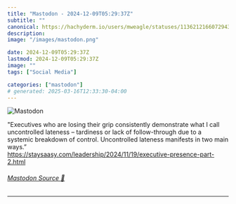 ```yaml
---
title: "Mastodon - 2024-12-09T05:29:37Z"
subtitle: ""
canonical: https://hachyderm.io/users/mweagle/statuses/113621216607294304
description:
image: "/images/mastodon.png"

date: 2024-12-09T05:29:37Z
lastmod: 2024-12-09T05:29:37Z
image: ""
tags: ["Social Media"]

categories: ["mastodon"]
# generated: 2025-03-16T12:33:30-04:00
---
```

![Mastodon](/images/mastodon.png)

<p>&quot;Executives who are losing their grip consistently demonstrate what I call uncontrolled lateness – tardiness or lack of follow-through due to a systemic breakdown of control. Uncontrolled lateness manifests in two main ways.”<br /><a href="https://staysaasy.com/leadership/2024/11/19/executive-presence-part-2.html" target="_blank" rel="nofollow noopener noreferrer" translate="no"><span class="invisible">https://</span><span class="ellipsis">staysaasy.com/leadership/2024/</span><span class="invisible">11/19/executive-presence-part-2.html</span></a></p>


###### [Mastodon Source 🐘](https://hachyderm.io/@mweagle/113621216607294304)

___
